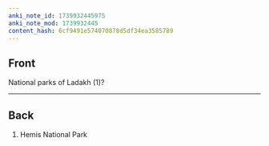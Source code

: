 ```yaml
---
anki_note_id: 1739932445975
anki_note_mod: 1739932445
content_hash: 6cf9491e574070878d5df34ea3585789
---
```


## Front

National parks of Ladakh (1)?

<hr/>

## Back

1. Hemis National Park